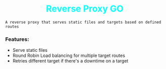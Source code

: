 <h1 style="text-align: center; color: aqua"> Reverse Proxy GO</h1>

    A reverse proxy that serves static files and targets based on defined routes

### Features:
* Serve static files
* Round Robin Load balancing for multiple target routes
* Retries different target if there's a downtime on a target